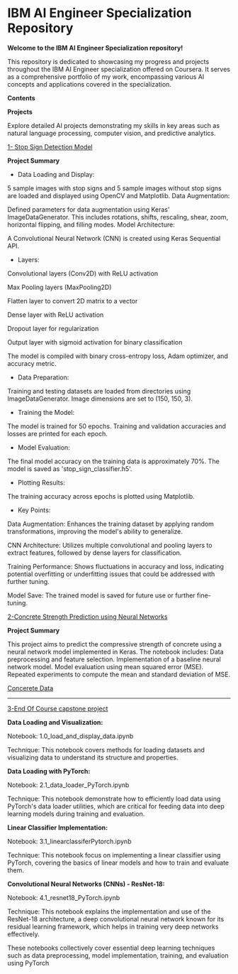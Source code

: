 # IBM AI Engineer Specialization Repository


**Welcome to the IBM AI Engineer Specialization repository!**

This repository is dedicated to showcasing my progress and projects throughout the IBM AI Engineer specialization offered on Coursera. It serves as a comprehensive portfolio of my work, encompassing various AI concepts and applications covered in the specialization.

**Contents**

**Projects**

Explore detailed AI projects demonstrating my skills in key areas such as natural language processing, computer vision, and predictive analytics.

[1- Stop Sign Detection Model](https://github.com/RinDataz/IBM-AI-Engineer-/blob/main/03-Introduction%20to%20Computer%20Vision%20and%20Image/stopsignmodel.ipynb)

**Project Summary**

- Data Loading and Display:

5 sample images with stop signs and 5 sample images without stop signs are loaded and displayed using OpenCV and Matplotlib.
Data Augmentation:

Defined parameters for data augmentation using Keras' ImageDataGenerator. This includes rotations, shifts, rescaling, shear, zoom, horizontal flipping, and filling modes.
Model Architecture:

A Convolutional Neural Network (CNN) is created using Keras Sequential API.

- Layers:

Convolutional layers (Conv2D) with ReLU activation

Max Pooling layers (MaxPooling2D)

Flatten layer to convert 2D matrix to a vector

Dense layer with ReLU activation

Dropout layer for regularization

Output layer with sigmoid activation for binary classification

The model is compiled with binary cross-entropy loss, Adam optimizer, and accuracy metric.

- Data Preparation:

Training and testing datasets are loaded from directories using ImageDataGenerator.
Image dimensions are set to (150, 150, 3).

- Training the Model:

The model is trained for 50 epochs.
Training and validation accuracies and losses are printed for each epoch.

- Model Evaluation:

The final model accuracy on the training data is approximately 70%.
The model is saved as 'stop_sign_classifier.h5'.

- Plotting Results:

The training accuracy across epochs is plotted using Matplotlib.

- Key Points:
  
Data Augmentation: Enhances the training dataset by applying random transformations, improving the model's ability to generalize.

CNN Architecture: Utilizes multiple convolutional and pooling layers to extract features, followed by dense layers for classification.

Training Performance: Shows fluctuations in accuracy and loss, indicating potential overfitting or underfitting issues that could be addressed with further tuning.

Model Save: The trained model is saved for future use or further fine-tuning.

[2-Concrete Strength Prediction using Neural Networks](https://github.com/RinDataz/IBM-AI-Engineer-/blob/main/02-Introduction%20to%20Deep%20Learning%20%26%20Neural%20Networks%20with%20Keras/Concrete%20Strength%20Prediction%20using%20Neural%20Networks.ipynb)

**Project Summary** 

This project aims to predict the compressive strength of concrete using a neural network model implemented in Keras. The notebook includes:
Data preprocessing and feature selection.
Implementation of a baseline neural network model.
Model evaluation using mean squared error (MSE).
Repeated experiments to compute the mean and standard deviation of MSE.

[Concerete Data](https://github.com/RinDataz/IBM-AI-Engineer-/blob/main/02-Introduction%20to%20Deep%20Learning%20%26%20Neural%20Networks%20with%20Keras/concrete_data.csv)

-------

[3-End Of Course capstone project](https://github.com/RinDataz/IBM-AI-Engineer-/tree/main/06-AI-Capstone-Project-with-Deep-Learning)

**Data Loading and Visualization:**

Notebook: 1.0_load_and_display_data.ipynb

Technique: This notebook covers methods for loading datasets and visualizing data to understand its structure and properties.

**Data Loading with PyTorch:**

Notebook: 2.1_data_loader_PyTorch.ipynb

Technique: This notebook demonstrate how to efficiently load data using PyTorch's data loader utilities, which are critical for feeding data into deep learning models during training and evaluation.

**Linear Classifier Implementation:**

Notebook: 3.1_linearclassiferPytorch.ipynb

Technique: This notebook focus on implementing a linear classifier using PyTorch, covering the basics of linear models and how to train and evaluate them.

**Convolutional Neural Networks (CNNs) - ResNet-18:**

Notebook: 4.1_resnet18_PyTorch.ipynb

Technique: This notebook explains the implementation and use of the ResNet-18 architecture, a deep convolutional neural network known for its residual learning framework, which helps in training very deep networks effectively.

These notebooks collectively cover essential deep learning techniques such as data preprocessing, model implementation, training, and evaluation using PyTorch
